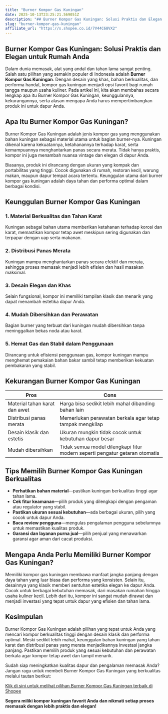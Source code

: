 ```yaml
---
title: "Burner Kompor Gas Kuningan"
date: 2025-10-13T23:25:21.569051Z
description: "## Burner Kompor Gas Kuningan: Solusi Praktis dan Elegan untuk Rumah Anda..."
slug: "burner-kompor-gas-kuningan"
affiliate_url: "https://s.shopee.co.id/7V44C68VX2"
---
```

## Burner Kompor Gas Kuningan: Solusi Praktis dan Elegan untuk Rumah Anda

Dalam dunia memasak, alat yang andal dan tahan lama sangat penting. Salah satu pilihan yang semakin populer di Indonesia adalah **Burner Kompor Gas Kuningan**. Dengan desain yang khas, bahan berkualitas, dan performa handal, kompor gas kuningan menjadi opsi favorit bagi rumah tangga maupun usaha kuliner. Pada artikel ini, kita akan membahas secara lengkap apa itu Burner Kompor Gas Kuningan, keunggulannya, kekurangannya, serta alasan mengapa Anda harus mempertimbangkan produk ini untuk dapur Anda.

## Apa Itu Burner Kompor Gas Kuningan?

Burner Kompor Gas Kuningan adalah jenis kompor gas yang menggunakan bahan kuningan sebagai material utama untuk bagian burner-nya. Kuningan dikenal karena kekuatannya, ketahanannya terhadap karat, serta kemampuannya menghantarkan panas secara merata. Tidak hanya praktis, kompor ini juga menambah nuansa vintage dan elegan di dapur Anda.

Biasanya, produk ini dirancang dengan ukuran yang kompak dan portabilitas yang tinggi. Cocok digunakan di rumah, restoran kecil, warung makan, maupun dapur tempat acara tertentu. Keunggulan utama dari burner kompor gas kuningan adalah daya tahan dan performa optimal dalam berbagai kondisi.

## Keunggulan Burner Kompor Gas Kuningan

### 1. Material Berkualitas dan Tahan Karat  
Kuningan sebagai bahan utama memberikan ketahanan terhadap korosi dan karat, memastikan kompor tetap awet meskipun sering digunakan dan terpapar dengan uap serta makanan.

### 2. Distribusi Panas Merata  
Kuningan mampu menghantarkan panas secara efektif dan merata, sehingga proses memasak menjadi lebih efisien dan hasil masakan maksimal.

### 3. Desain Elegan dan Khas  
Selain fungsional, kompor ini memiliki tampilan klasik dan menarik yang dapat menambah estetika dapur Anda.

### 4. Mudah Dibersihkan dan Perawatan  
Bagian burner yang terbuat dari kuningan mudah dibersihkan tanpa meninggalkan bekas noda atau karat.

### 5. Hemat Gas dan Stabil dalam Penggunaan  
Dirancang untuk efisiensi penggunaan gas, kompor kuningan mampu menghemat pemakaian bahan bakar sambil tetap memberikan kekuatan pembakaran yang stabil.

## Kekurangan Burner Kompor Gas Kuningan

| Pros | Cons |
|---|---|
| Material tahan karat dan awet | Harga bisa sedikit lebih mahal dibanding bahan lain |
| Distribusi panas merata | Memerlukan perawatan berkala agar tetap tampak mengkilap |
| Desain klasik dan estetis | Ukuran mungkin tidak cocok untuk kebutuhan dapur besar |
| Mudah dibersihkan | Tidak semua model dilengkapi fitur modern seperti pengatur getaran otomatis |

## Tips Memilih Burner Kompor Gas Kuningan Berkualitas

- **Perhatikan bahan material**—pastikan kuningan berkualitas tinggi agar tahan lama.
- **Cek fitur keamanan**—pilih produk yang dilengkapi dengan pengaman atau regulator yang stabil.
- **Pastikan ukuran sesuai kebutuhan**—ada berbagai ukuran, pilih yang cocok untuk dapur Anda.
- **Baca review pengguna**—mengulas pengalaman pengguna sebelumnya untuk memastikan kualitas produk.
- **Garansi dan layanan purna jual**—pilih penjual yang menawarkan garansi agar aman dari cacat produksi.

## Mengapa Anda Perlu Memiliki Burner Kompor Gas Kuningan?

Memiliki kompor gas kuningan membawa manfaat jangka panjang dengan daya tahan yang luar biasa dan performa yang konsisten. Selain itu, desainnya yang klasik memberi sentuhan estetika elegan ke dapur Anda. Cocok untuk berbagai kebutuhan memasak, dari masakan rumahan hingga usaha kuliner kecil. Lebih dari itu, kompor ini sangat mudah dirawat dan menjadi investasi yang tepat untuk dapur yang efisien dan tahan lama.

## Kesimpulan

Burner Kompor Gas Kuningan adalah pilihan yang tepat untuk Anda yang mencari kompor berkualitas tinggi dengan desain klasik dan performa optimal. Meski sedikit lebih mahal, keunggulan bahan kuningan yang tahan karat dan distribusi panas yang merata menjadikannya investasi jangka panjang. Pastikan memilih produk yang sesuai kebutuhan dan perawatan berkala agar kompor tetap awet dan tampil menarik.

Sudah siap meningkatkan kualitas dapur dan pengalaman memasak Anda? Jangan ragu untuk membeli Burner Kompor Gas Kuningan yang berkualitas melalui tautan berikut:

[Klik di sini untuk melihat pilihan Burner Kompor Gas Kuningan terbaik di Shopee](https://s.shopee.co.id/7V44C68VX2)

**Segera miliki kompor kuningan favorit Anda dan nikmati setiap proses memasak dengan lebih praktis dan elegan!**